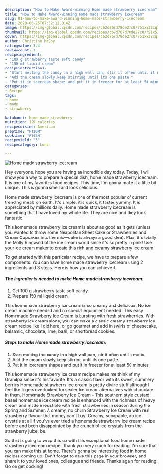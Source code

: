 ```yaml
---
description: "How to Make Award-winning Home made strawberry icecream"
title: "How to Make Award-winning Home made strawberry icecream"
slug: 81-how-to-make-award-winning-home-made-strawberry-icecream
date: 2020-06-25T07:52:12.314Z
image: https://img-global.cpcdn.com/recipes/c62d767d78de27c0/751x532cq70/home-made-strawberry-icecream-recipe-main-photo.jpg
thumbnail: https://img-global.cpcdn.com/recipes/c62d767d78de27c0/751x532cq70/home-made-strawberry-icecream-recipe-main-photo.jpg
cover: https://img-global.cpcdn.com/recipes/c62d767d78de27c0/751x532cq70/home-made-strawberry-icecream-recipe-main-photo.jpg
author: Christine McCoy
ratingvalue: 3.4
reviewcount: 7
recipeingredient:
- "100 g strawberry taste soft candy"
- "150 ml liquid cream"
recipeinstructions:
- "Start melting the candy in a high wall pan, stir it often until it melts."
- "Add the cream slowly,keep stirring until its one paste."
- "Put it in icecream shapes and put it in freezer for at least 50 minutes"
categories:
- Recipe
tags:
- home
- made
- strawberry

katakunci: home made strawberry 
nutrition: 129 calories
recipecuisine: American
preptime: "PT16M"
cooktime: "PT43M"
recipeyield: "3"
recipecategory: Lunch

---
```



![Home made strawberry icecream](https://img-global.cpcdn.com/recipes/c62d767d78de27c0/751x532cq70/home-made-strawberry-icecream-recipe-main-photo.jpg)

Hey everyone, hope you are having an incredible day today. Today, I will show you a way to prepare a special dish, home made strawberry icecream. It is one of my favorites food recipes. This time, I'm gonna make it a little bit unique. This is gonna smell and look delicious.

Home made strawberry icecream is one of the most popular of current trending meals on earth. It's simple, it is quick, it tastes yummy. It is appreciated by millions daily. Home made strawberry icecream is something that I have loved my whole life. They are nice and they look fantastic.

This homemade strawberry ice cream is about as good as it gets (unless you wanted to throw some Neapolitan Sheet Cake or Strawberries and Cream Cupcakes into the mix—cake is always a good idea). Plus, it&#39;s totally the Molly Ringwald of the ice cream world since it&#39;s so pretty in pink! Use your ice cream maker to create this rich and creamy strawberry ice cream.


To get started with this particular recipe, we have to prepare a few components. You can have home made strawberry icecream using 2 ingredients and 3 steps. Here is how you can achieve it.

##### The ingredients needed to make Home made strawberry icecream:

1. Get 100 g strawberry taste soft candy
1. Prepare 150 ml liquid cream


This homemade strawberry ice cream is so creamy and delicious. No ice cream machine needed and no special equipment needed. This easy Homemade Strawberry Ice Cream is bursting with fresh strawberries. With strawberry ice cream alone, you can make a classic creamy strawberry ice cream recipe like I did here, or go gourmet and add in swirls of cheesecake, balsamic, chocolate, lime, basil, or shortbread cookies. 

##### Steps to make Home made strawberry icecream:

1. Start melting the candy in a high wall pan, stir it often until it melts.
1. Add the cream slowly,keep stirring until its one paste.
1. Put it in icecream shapes and put it in freezer for at least 50 minutes


This homemade strawberry ice cream recipe makes me think of my Grandpa since it&#39;s his favorite. It&#39;s a classic flavor with its sweet, summery berries Homemade strawberry ice cream is pretty divine stuff although I feel like it gets overlooked for sexier ice cream alternatives with chocolate in them. Homemade Strawberry Ice Cream - This southern style custard based homemade ice cream recipe is enhanced with the richness of heavy cream and made irresistible with fresh strawberries in season during the Spring and Summer. A creamy, no churn Strawberry Ice Cream with real strawberry flavour that money can&#39;t buy! Creamy, scoopable, no ice crystals at all If you&#39;ve ever tried a homemade strawberry ice cream recipe before and been disappointed by the crunch of ice crystals from the strawberry juice, be. 

So that is going to wrap this up with this exceptional food home made strawberry icecream recipe. Thank you very much for reading. I'm sure that you can make this at home. There's gonna be interesting food in home recipes coming up. Don't forget to save this page in your browser, and share it to your loved ones, colleague and friends. Thanks again for reading. Go on get cooking!
